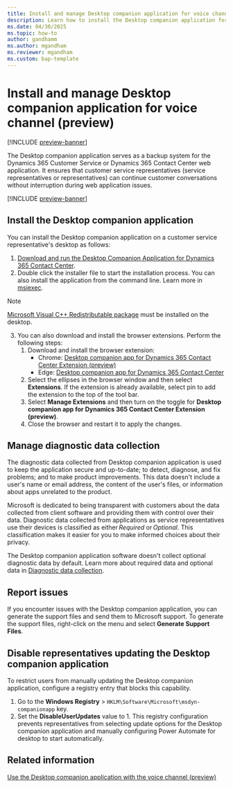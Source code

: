 ```yaml
---
title: Install and manage Desktop companion application for voice channel (preview)
description: Learn how to install the Desktop companion application for the voice channel.
ms.date: 04/30/2025
ms.topic: how-to
author: gandhamm
ms.author: mgandham
ms.reviewer: mgandham
ms.custom: bap-template
---
```


# Install and manage Desktop companion application for voice channel (preview)

[!INCLUDE [preview-banner](~/../shared-content/shared/preview-includes/preview-banner.md)]

The Desktop companion application serves as a backup system for the Dynamics 365 Customer Service or Dynamics 365 Contact Center web application. It ensures that customer service representatives (service representatives or representatives) can continue customer conversations without interruption during web application issues.

[!INCLUDE [preview-banner](~/../shared-content/shared/preview-includes/preview-note-d365.md)]

## Install the Desktop companion application

You can install the Desktop companion application on a customer service representative's desktop as follows:

1. [Download and run the Desktop Companion Application for Dynamics 365 Contact Center](https://aka.ms/dca-preview-installer). 
1. Double click the installer file to start the installation process. You can also install the application from the command line. Learn more in [msiexec](/windows-server/administration/windows-commands/msiexec).

  > [!NOTE]
  > [Microsoft Visual C++ Redistributable package](/cpp/windows/latest-supported-vc-redist) must be installed on the desktop. 

3. You can also download and install the browser extensions. Perform the following steps:
      1. Download and install the browser extension:
          - Chrome: [Desktop companion app for Dynamics 365 Contact Center Extension (preview)](https://chromewebstore.google.com/detail/desktop-companion-app-for/kejpacmiikcnjccejioofncknckcpcpa?authuser=0&hl=en)
          - Edge: [Desktop companion app for Dynamics 365 Contact Center](https://microsoftedge.microsoft.com/addons/detail/desktop-companion-app-for/ifonlckhhfkfainkbngfbjhodbkeafbg)
      1. Select the ellipses in the browser window and then select **Extensions**. If the extension is already available, select pin to add the extension to the top of the tool bar.
      1. Select **Manage Extensions** and then turn on the toggle for **Desktop companion app for Dynamics 365 Contact Center Extension (preview)**.
      1. Close the browser and restart it to apply the changes.
      
## Manage diagnostic data collection

The diagnostic data collected from Desktop companion application is used to keep the application secure and up-to-date; to detect, diagnose, and fix problems; and to make product improvements. This data doesn't include a user's name or email address, the content of the user's files, or information about apps unrelated to the product. 

Microsoft is dedicated to being transparent with customers about the data collected from client software and providing them with control over their data. Diagnostic data collected from applications as service representatives use their devices is classified as either *Required* or *Optional*. This classification makes it easier for you to make informed choices about their privacy.

The Desktop companion application software doesn't collect optional diagnostic data by default. Learn more about required data and optional data in [Diagnostic data collection](/power-automate/desktop-flows/diagnostic-data?WT.mc_id=powerautomate_inproduct_padconsole#required-data). 

## Report issues

If you encounter issues with the Desktop companion application, you can generate the support files and send them to Microsoft support. To generate the support files, right-click on the menu and select **Generate Support Files**.


## Disable representatives updating the Desktop companion application

To restrict users from manually updating the Desktop companion application, configure a registry entry that blocks this capability.

1. Go to the **Windows Registry** > `HKLM\Software\Microsoft\msdyn-companionapp` key. 
1. Set the **DisableUserUpdates** value to 1. 
This registry configuration prevents representatives from selecting update options for the Desktop companion application and manually configuring Power Automate for desktop to start automatically. 

## Related information

[Use the Desktop companion application with the voice channel (preview)](../use/voice-dca-application.md)
